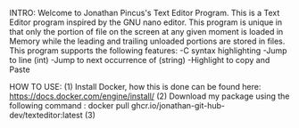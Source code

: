 INTRO:
Welcome to Jonathan Pincus's Text Editor Program.
This is a Text Editor program inspired by the GNU nano editor. This program is unique in that only the portion of file on the screen at any given moment is loaded in Memory while the leading and trailing unloaded portions are stored in files. This program supports the following features:
	-C syntax highlighting
	-Jump to line (int)
	-Jump to next occurrence of (string)
	-Highlight to copy and Paste

 
 HOW TO USE:
 (1) Install Docker, how this is done can be found here: https://docs.docker.com/engine/install/
 (2) Download my package using the following command : docker pull ghcr.io/jonathan-git-hub-dev/texteditor:latest
 (3)
